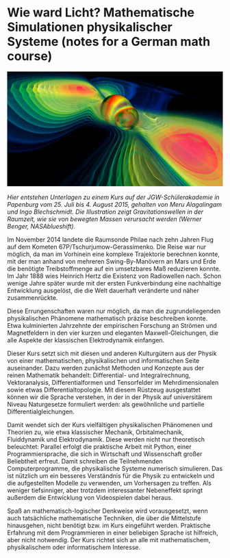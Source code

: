 # Wie ward Licht? Mathematische Simulationen physikalischer Systeme (notes for a German math course)

![Bewegte Massen erzeugen Gravitationswellen in der Raumzeit. (Werner Benger, NASAblueshift)](gravitationswellen.jpeg)

*Hier entstehen Unterlagen zu einem Kurs auf der JGW-Schülerakademie in
Papenburg vom 25. Juli bis 4. August 2015, gehalten von Meru Alagalingam und
Ingo Blechschmidt. Die Illustration zeigt Gravitationswellen in der Raumzeit,
wie sie von bewegten Massen verursacht werden (Werner Benger, NASAblueshift).*

Im November 2014 landete die Raumsonde Philae nach zehn Jahren Flug auf dem
Kometen 67P/Tschurjumow-Gerassimenko. Die Reise war nur möglich, da man im
Vorhinein eine komplexe Trajektorie berechnen konnte, mit der man anhand von
mehreren Swing-By-Manövern an Mars und Erde die benötigte Treibstoffmenge auf
ein umsetzbares Maß reduzieren konnte. Im Jahr 1888 wies Heinrich Hertz die
Existenz von Radiowellen nach. Schon wenige Jahre später wurde mit der ersten
Funkverbindung eine nachhaltige Entwicklung ausgelöst, die die Welt dauerhaft
veränderte und näher zusammenrückte.

Diese Errungenschaften waren nur möglich, da man die zugrundeliegenden
physikalischen Phänomene mathematisch präzise beschreiben konnte. Etwa
kulminierten Jahrzehnte der empirischen Forschung an Strömen und Magnetfeldern
in den vier kurzen und eleganten Maxwell-Gleichungen, die alle Aspekte der
klassischen Elektrodynamik einfangen.

Dieser Kurs setzt sich mit diesen und anderen Kulturgütern aus der Physik von
einer mathematischen, physikalischen und informatischen Seite auseinander. Dazu
werden zunächst Methoden und Konzepte aus der reinen Mathematik behandelt:
Differential- und Integralrechnung, Vektoranalysis, Differentialformen und
Tensorfelder im Mehrdimensionalen sowie etwas Differentialtopologie. Mit diesem
Rüstzeug ausgestattet können wir die Sprache verstehen, in der in der Physik
auf universitärem Niveau Naturgesetze formuliert werden: als gewöhnliche und
partielle Differentialgleichungen.

Damit wendet sich der Kurs vielfältigen physikalischen Phänomenen und Theorien
zu, wie etwa klassischer Mechanik, Orbitalmechanik, Fluiddynamik und
Elektrodynamik. Diese werden nicht nur theoretisch beleuchtet: Parallel erfolgt
die  praktische Arbeit mit Python, einer Programmiersprache, die sich in
Wirtschaft und Wissenschaft großer Beliebtheit erfreut. Damit schreiben die
Teilnehmenden Computerprogramme, die physikalische Systeme numerisch
simulieren. Das ist nützlich um ein besseres Verständnis für die Physik zu
entwickeln und die aufgestellten Modelle zu verwenden, um Vorhersagen zu
treffen. Als weniger tiefsinniger, aber trotzdem interessanter Nebeneffekt
springt außerdem die Entwicklung von Videospielen dabei heraus.

Spaß an mathematisch-logischer Denkweise wird vorausgesetzt, wenn
auch tatsächliche mathematische Techniken, die über die Mittelstufe
hinausgehen, nicht benötigt bzw. im Kurs eingeführt werden. Praktische
Erfahrung mit dem Programmieren in einer beliebigen Sprache ist hilfreich, aber
nicht notwendig. Der Kurs richtet sich an alle mit mathematischem,
physikalischem oder informatischem Interesse.
